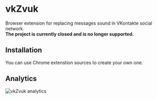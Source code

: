 # vkZvuk

Browser extension for replacing messages sound in VKontakte social network.  
**The project is currently closed and is no longer supported.**

## Installation

You can use Chrome extenstion sources to create your own one.

## Analytics

![vkZvuk analytics](https://user-images.githubusercontent.com/454185/160427208-87248a54-81a8-4899-8a9b-b0eadd8c5e17.png)
